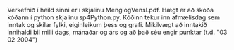 Verkefnið í heild sinni er í skjalinu MengiogVensl.pdf. Hægt er að skoða kóðann í python skjalinu sp4Python.py. Kóðinn tekur inn afmælisdag sem inntak og skilar fylki, eiginleikum þess og grafi. Mikilvægt að inntakið innihaldi bil milli dags, mánaðar og árs og að það séu engir punktar (t.d. "03 02 2004")